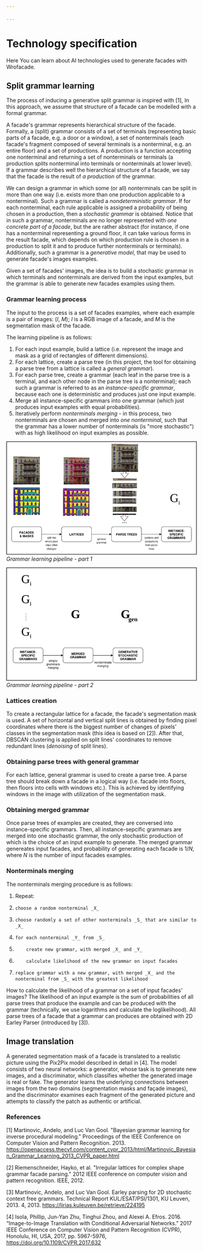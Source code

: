```yaml
---

---
```

# Technology specification

Here You can learn about AI technologies used to generate facades with Wrofacade.

## Split grammar learning

The process of inducing a generative split grammar is inspired with [1],
In this approach, we assume that structure of a facade can be modelled with
a formal grammar.

A facade's grammar represents hierarchical structure of the facade. Formally,
a (split) grammar consists of a set of terminals (representing basic parts of
a facade, e.g. a door or a window), a set of nonterminals (each facade's fragment
composed of several terminals is a nonterminal, e.g. an entire floor) and a set of productions.
A production is a function accepting one nonterminal and returning a set
of nonterminals or terminals (a production _splits_ nonterminal into terminals
or nonterminals at lower level). If a grammar describes well the hierarchical structure
of a facade, we say that the facade is the result of _a production_ of the grammar.

We can design a grammar in which some (or all) nonterminals can be split in
more than one way (i.e. exists more than one production applicable to a nonterminal).
Such a grammar is called a _nondeterministic grammar_. If for each nonterminal,
each rule applicable is assigned a probability of being chosen in a production,
then a _stochastic grammar_ is obtained. Notice that in such a grammar, nonterminals
are no longer represented with _one concrete part of a facade_, but the are rather
abstract (for instance, if one has a nonterminal representing a ground floor,
it can take various forms in the result facade, which depends on which production
rule is chosen in a production to split it and to produce further nonterminals or
terminals). Additionally, such a grammar is a _generative model_, that may be used
to generate facade's images examples.

Given a set of facades' images, the idea is to build a stochastic grammar in which
terminals and nonterminals are derived from the input examples, but the grammar
is able to generate new facades examples using them.

### Grammar learning process

The input to the process is a set of facades examples, where each example
is a pair of images: (_I_, _M_); _I_ is a RGB image of a facade, and
_M_ is the segmentation mask of the facade.

The learning pipeline is as follows:

1. For each input example, build a lattice (i.e. represent the image and mask
as a grid of rectangles of different dimensions).
2. For each lattice, create a parse tree (in this project, the tool for obtaining
a parse tree from a lattice is called a _general grammar_).
3. For each parse tree, create a grammar (each leaf in the parse tree is
a terminal, and each other node in the parse tree is a nonterminal); each such a grammar
is referred to as an _instance-specific grammar_, because each one is deterministic
and produces just one input example.
4. Merge all instance-specific grammars into one grammar (which just produces
input examples with equal probabilities).
5. Iteratively perform _nonterminals merging_ - in this process, two nonterminals are chosen
and merged into _one nonterminal_, such that the grammar has a lower number of nonterminals
(is "more stochastic") with as high likelihood on input examples as possible.

![grammars_part_1](img/grammars_1.png)
_Grammar learning pipeline - part 1_

![grammars_part_2](img/grammars_2.png)
_Grammar learning pipeline - part 2_

### Lattices creation

To create a rectangular lattice for a facade, the facade's segmentation mask is used.
A set of horizontal and vertical split lines is obtained by finding pixel coordinates
where there is the biggest number of changes of pixels' classes in the segmentation mask
(this idea is based on [2]).
After that, DBSCAN clustering is applied on split lines' coordinates to remove redundant
lines (_denoising_ of split lines).

### Obtaining parse trees with general grammar

For each lattice, general grammar is used to create a parse tree. A parse tree should
break down a facade in a logical way (i.e. facade into floors, then floors into cells with windows
etc.). This is achieved by identifying windows in the image with utilization of the
segmentation mask.

### Obtaining merged grammar

Once parse trees of examples are created, they are conversed into instance-specific grammars.
Then, all instance-sepcific grammars are merged into one stochastic grammar, the only stochastic
production of which is the choice of an input example to generate. The merged grammar genereates
input facades, and probability of generating each facade is 1/_N_, where _N_ is the number of
input facades examples.

### Nonterminals merging

The nonterminals merging procedure is as follows:

1. Repeat:
2.     choose a random nonterminal _X_
3.     choose randomly a set of other nonterminals _S_ that are similar to _X_
4.     for each nonterminal _Y_ from _S_
5.         create new grammar, with merged _X_ and _Y_
6.         calculate likelihood of the new grammar on input facades
7.     replace grammar with a new grammar, with merged _X_ and the nonterminal from _S_ with the greatest likelihood

How to calculate the likelihood of a grammar on a set of input facades' images? The likelihood of an input
example is the sum of probabilities of all parse trees that produce the example and can be produced with
the grammar (technically, we use logarithms and calculate the loglikelihood). All parse trees of a facade
that a grammar can produces are obtained with 2D Earley Parser (introduced by [3]).

## Image translation

A generated segmentation mask of a facade is translated to a realistic picture using the Pix2Pix model described in detail in [4]. The model consists of two neural networks: a generator, whose task is to generate new images, and a discriminator, which classifies whether the generated image is real or fake. The generator learns the underlying connections between images from the two domains (segmentation masks and façade images), and the discriminator examines each fragment of the generated picture and attempts to classify the patch as authentic or artificial.

### References

[1] Martinovic, Andelo, and Luc Van Gool. "Bayesian grammar learning for inverse procedural modeling."
Proceedings of the IEEE Conference on Computer Vision and Pattern Recognition. 2013.
https://openaccess.thecvf.com/content_cvpr_2013/html/Martinovic_Bayesian_Grammar_Learning_2013_CVPR_paper.html

[2] Riemenschneider, Hayko, et al. "Irregular lattices for complex shape grammar facade parsing."
2012 IEEE conference on computer vision and pattern recognition. IEEE, 2012.

[3] Martinovic, Andelo, and Luc Van Gool. Earley parsing for 2D stochastic context free grammars.
Technical Report KUL/ESAT/PSI/1301, KU Leuven, 2013. 4, 2013.
https://lirias.kuleuven.be/retrieve/224195

[4] Isola, Phillip, Jun-Yan Zhu, Tinghui Zhou, and Alexei A. Efros. 2016. “Image-to-Image Translation with Conditional Adversarial Networks.” 2017 IEEE Conference on Computer Vision and Pattern Recognition (CVPR), Honolulu, HI, USA, 2017, pp. 5967-5976, https://doi.org/10.1109/CVPR.2017.632

